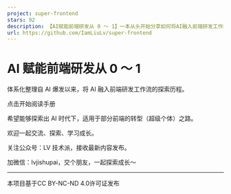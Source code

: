 ```yaml
---
project: super-frontend
stars: 92
description: 【AI赋能前端研发从 0 ～ 1】一本从头开始分享如何将AI融入前端研发工作流的电子书
url: https://github.com/IamLiuLv/super-frontend
---
```


AI 赋能前端研发从 0 ～ 1
================

体系化整理自 AI 爆发以来，将 AI 融入前端研发工作流的探索历程。

点击开始阅读手册

希望能够探索出 AI 时代下，适用于部分前端的转型（超级个体）之路。

欢迎一起交流、探索、学习成长。

关注公众号：LV 技术派，接收最新内容发布。

加微信：lvjishupai，交个朋友，一起探索成长～

* * *

本项目基于CC BY-NC-ND 4.0许可证发布
